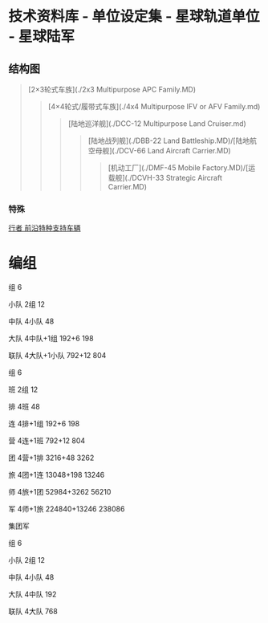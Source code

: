 #  技术资料库 - 单位设定集 - 星球轨道单位 - 星球陆军

## 结构图

> [2×3轮式车族](./2x3 Multipurpose APC Family.MD)  
> > [4×4轮式/履带式车族](./4x4 Multipurpose IFV or AFV Family.md)
> > > [陆地巡洋舰](./DCC-12 Multipurpose Land Cruiser.md)
> > >
> > > > [陆地战列舰](./DBB-22 Land Battleship.MD)/[陆地航空母舰](./DCV-66 Land Aircraft Carrier.MD)
> > > >
> > > > > [机动工厂](./DMF-45 Mobile Factory.MD)/[运载舰](./DCVH-33 Strategic Aircraft Carrier.MD)

### 特殊

[行者 前沿特种支持车辆](./FSSV.md)



# 编组

组 6

小队 2组 12

中队 4小队 48

大队 4中队+1组 192+6 198

联队 4大队+1小队 792+12 804



组 6

班 2组 12

排 4班 48

连 4排+1组 192+6 198

营 4连+1班 792+12 804

团 4营+1排 3216+48 3262

旅 4团+1连 13048+198 13246

师 4旅+1团 52984+3262 56210

军 4师+1旅 224840+13246 238086

集团军



组 6

小队 2组 12

中队 4小队 48

大队 4中队 192

联队 4大队 768
